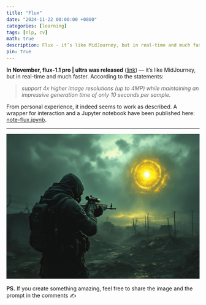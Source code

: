 ```yaml
---
title: "Flux"
date: "2024-11-22 00:00:00 +0800"
categories: [learning]
tags: [nlp, cv]
math: true
description: Flux - it’s like MidJourney, but in real-time and much faster
pin: true
---
```


**In November, flux-1.1 pro \| ultra was released** ([link](https://blackforestlabs.ai/flux-1-1-ultra/)) — it’s like MidJourney, but in real-time and much faster. According to the statements:

> *support 4x higher image resolutions (up to 4MP) while maintaining an impressive generation time of only 10 seconds per sample.*

From personal experience, it indeed seems to work as described. A wrapper for interaction and a Jupyter notebook have been published here: [note-flux.ipynb](https://github.com/atomicai/justatom/blob/master/notebook/note-flux.ipynb).

---

![](/docs/photo_2025-03-15_01-55-55.jpg)

**PS.** If you create something amazing, feel free to share the image and the prompt in the comments ✍